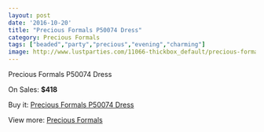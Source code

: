 ```yaml
---
layout: post
date: '2016-10-20'
title: "Precious Formals P50074 Dress"
category: Precious Formals
tags: ["beaded","party","precious","evening","charming"]
image: http://www.lustparties.com/11066-thickbox_default/precious-formals-p50074-dress.jpg
---
```

Precious Formals P50074 Dress

On Sales: **$418**
<a href="https://www.lustparties.com/en/precious-formals/3929-precious-formals-p50074-dress.html"><amp-img layout="responsive" width="600" height="600" src="//www.lustparties.com/11066-thickbox_default/precious-formals-p50074-dress.jpg" alt="Precious Formals P50074 Dress 0" /></a>

Buy it: [Precious Formals P50074 Dress](https://www.lustparties.com/en/precious-formals/3929-precious-formals-p50074-dress.html "Precious Formals P50074 Dress")

View more: [Precious Formals](https://www.lustparties.com/en/18-precious-formals "Precious Formals")